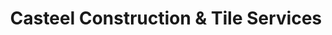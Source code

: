 ---
title: "Casteel Construction & Tile Services"
url: /amarillo/casteel-construction-and-tile-services/
shop: vacant
---